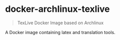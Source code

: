 # docker-archlinux-texlive
> TexLive Docker Image based on Archlinux

A Docker image containing latex and translation tools.

